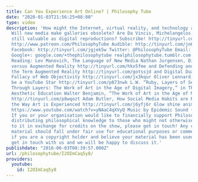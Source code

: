 ```yaml
---
title: Can You Experience Art Online? | Philosophy Tube
date: "2020-01-03T21:56:25+08:00"
type: video
description: 'How might the Internet, virtual reality, and technology affect art?
  Will new media make galleries obsolete? Are Da Vincis, Michelangelos, and Van Goghs
  still valuable as digital reproductions? Subscribe! http://tinyurl.com/pr99a46 Patreon:
  http://www.patreon.com/PhilosophyTube Audible: http://tinyurl.com/jn6tpup FAQ: http://tinyurl.com/j8bo4gb
  Facebook: http://tinyurl.com/jgjek5w Twitter: @PhilosophyTube Email: ollysphilosophychannel@gmail.com
  Google+: google.com/+thephilosophytube realphilosophytube.tumblr.com Recommended
  Reading: Lev Manovich, The Language of New Media Nathan Jurgensen, Digital Dualism
  versus Augmented Reality http://tinyurl.com/hkx5fme and Defending and Clarifying
  the Term Augmented Reality http://tinyurl.com/gotssjd and Digital Dualism and the
  Fallacy of Web Objectivity http://tinyurl.com/jx3kqur Oliver Lennard, How to Really
  be a YouTube Star http://tinyurl.com/p873nwk L.W. “Ruby, Layers of Seeing and Seeing
  Through Layers: The Work of Art in the Age of Digital Imagery,” in The Journal of
  Aesthetic Education Walter Benjamin, “The Work of Art in the Age of Mechanical Reproduction”
  http://tinyurl.com/p8wqozt Adam Butler, How Social Media Habits are Revolutionising
  the Way Art is Experienced http://tinyurl.com/j6yfj6r Glow shine animation by AAVFX:
  https://www.youtube.com/watch?v=yNAaC4qXVyQ Music by Epidemic Sound (epidemicsound.com)
  If you or your organisation would like to financially support Philosophy Tube in
  distributing philosophical knowledge to those who might not otherwise have access
  to it in exchange for credits on the show, please get in touch! Any copyrighted
  material should fall under fair use for educational purposes or commentary, but
  if you are a copyright holder and believe your material has been used unfairly please
  get in touch with us and we will be happy to discuss it.'
publishdate: "2016-06-03T08:39:57.000Z"
url: /philosophytube/I2OImCaq5y8/
providers:
  youtube:
    id: I2OImCaq5y8
---
```

